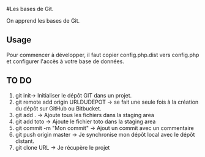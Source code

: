 #Les bases de Git.

On apprend les bases de Git.


## Usage 

Pour commencer à développer, il faut copier config.php.dist vers config.php et configurer l'accès à votre base de données.


## TO DO 
1. git init-> Initialiser le dépôt GIT dans un projet.
2. git remote add origin URLDUDEPOT -> se fait une seule fois à la création du dépôt sur GitHub ou Bitbucket.
3. git add . -> Ajoute tous les fichiers dans la staging area
4. git add toto -> Ajoute le fichier toto dans la staging area
5. git commit -m  "Mon commit" -> Ajout un commit avec un commentaire
6. git push origin master -> Je synchronise mon dépôt local avec le dépôt distant.
7. git clone URL -> Je récupère le projet 